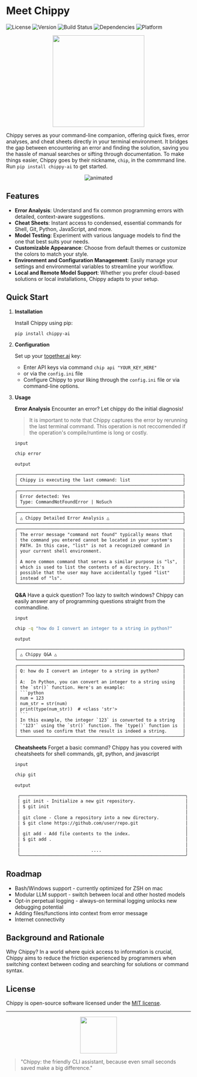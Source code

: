 # Meet Chippy

![License](https://img.shields.io/badge/license-MIT-green.svg)
![Version](https://img.shields.io/badge/version-1.0.0-blue.svg)
![Build Status](https://img.shields.io/badge/build-passing-brightgreen.svg)
![Dependencies](https://img.shields.io/badge/dependencies-up%20to%20date-brightgreen.svg)
![Platform](https://img.shields.io/badge/platform-ZSH%20|%20Bash-lightgrey.svg)

<p align="center">
  <img src="images/chip1.png" width="250px">
</p>

Chippy serves as your command-line companion, offering quick fixes, error analyses, and cheat sheets directly in your terminal environment. It bridges the gap between encountering an error and finding the solution, saving you the hassle of manual searches or sifting through documentation. To make things easier, Chippy goes by their nickname, `chip`, in the commmand line. Run `pip install chippy-ai` to get started.

<p align="center">
  <img src="images/demo.gif" alt="animated" />
</p>

## Features

- **Error Analysis**: Understand and fix common programming errors with detailed, context-aware suggestions.
- **Cheat Sheets**: Instant access to condensed, essential commands for Shell, Git, Python, JavaScript, and more.
- **Model Testing**: Experiment with various language models to find the one that best suits your needs.
- **Customizable Appearance**: Choose from default themes or customize the colors to match your style.
- **Environment and Configuration Management**: Easily manage your settings and environmental variables to streamline your workflow.
- **Local and Remote Model Support**: Whether you prefer cloud-based solutions or local installations, Chippy adapts to your setup.

## Quick Start

1. **Installation**

    Install Chippy using pip:
    ```bash
    pip install chippy-ai
    ```

2. **Configuration**

    Set up your [together.ai](https://together.ai) key:
    - Enter API keys via command ```chip api "YOUR_KEY_HERE"``` 
    - or via the `config.ini` file
    - Configure Chippy to your liking through the `config.ini` file or via command-line options.

3. **Usage**


    **Error Analysis**
    Encounter an error? Let chippy do the initial diagnosis!
    
    >It is important to note that Chippy captures the error by rerunning the last terminal command. This operation is not reccomended if the operation's compile/runtime is long or costly.


    `input`
    ```bash
    chip error
    ```

    
    `output`
    ```txt
    ╭───────────────────────────────────────────────────────────────╮
    │ Chippy is executing the last command: list                    │
    ╰───────────────────────────────────────────────────────────────╯
    ╭───────────────────────────────────────────────────────────────╮
    │ Error detected: Yes                                           │
    │ Type: CommandNotFoundError | NoSuch                           │
    ╰───────────────────────────────────────────────────────────────╯
    ╭───────────────────────────────────────────────────────────────╮
    │ △ Chippy Detailed Error Analysis △                            │
    ╰───────────────────────────────────────────────────────────────╯
    ╭───────────────────────────────────────────────────────────────╮
    │ The error message "command not found" typically means that    │
    │ the command you entered cannot be located in your system's    │
    │ PATH. In this case, "list" is not a recognized command in     │
    │ your current shell environment.                               │
    │                                                               │
    │ A more common command that serves a similar purpose is "ls",  │
    │ which is used to list the contents of a directory. It's       │
    │ possible that the user may have accidentally typed "list"     │
    │ instead of "ls".                                              │
    ╰───────────────────────────────────────────────────────────────╯
    ```

    **Q&A**
    Have a quick question? Too lazy to switch windows? Chippy can easily answer any of programming questions straight from the commandline.
        
    `input`    
    ```bash
    chip -q "how do I convert an integer to a string in python?"
    ```

    `output`
    ```txt
    ╭───────────────────────────────────────────────────────────────╮
    │ △ Chippy Q&A △                                                │
    ╰───────────────────────────────────────────────────────────────╯
    ╭───────────────────────────────────────────────────────────────╮
    │ Q: how do I convert an integer to a string in python?         │
    │                                                               │
    │ A:  In Python, you can convert an integer to a string using   │
    │ the `str()` function. Here's an example:                      │
    │ ```python                                                     │
    │ num = 123                                                     │
    │ num_str = str(num)                                            │
    │ print(type(num_str))  # <class 'str'>                         │
    │ ```                                                           │
    │ In this example, the integer `123` is converted to a string   │
    │ `'123'` using the `str()` function. The `type()` function is  │
    │ then used to confirm that the result is indeed a string.      │
    ╰───────────────────────────────────────────────────────────────╯
     ```

     **Cheatsheets**
    Forget a basic command? Chippy has you covered with cheatsheets for shell commands, git, python, and javascript
    
    `input`
    ```bash
    chip git
    ```

    `output`
   ```txt
    ╭───────────────────────────────────────────────────────────────╮
    │ git init - Initialize a new git repository.                   │
    │ $ git init                                                    │
    │                                                               │
    │ git clone - Clone a repository into a new directory.          │
    │ $ git clone https://github.com/user/repo.git                  │
    │                                                               │
    │ git add - Add file contents to the index.                     │
    │ $ git add .                                                   │
    │                                                               │
    │                           ....                                │
    ╰───────────────────────────────────────────────────────────────╯
    ```

## Roadmap
- Bash/Windows support - currently optimized for ZSH on mac
- Modular LLM support - switch between local and other hosted models
- Opt-in perpetual logging - always-on terminal logging unlocks new debugging potential
- Adding files/functions into context from error message
- Internet connectivity


## Background and Rationale

Why Chippy? In a world where quick access to information is crucial, Chippy aims to reduce the friction experienced by programmers when switching context between coding and searching for solutions or command syntax.


## License

Chippy is open-source software licensed under the [MIT license](https://chippy.io/license).

---

<p align="center">
  <img src="images/chip2.png" width="100px">
</p>

> "Chippy: the friendly CLI assistant, because even small seconds saved make a big difference."
